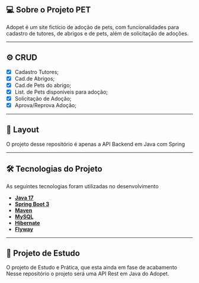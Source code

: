 ## 💻 Sobre o Projeto PET

Adopet é um site fictício de adoção de pets, com funcionalidades para cadastro de tutores, de abrigos e de pets, além de solicitação de adoções. 

---

## ⚙️ CRUD

- [x] Cadastro Tutores;
- [x] Cad.de Abrigos;
- [x] Cad.de Pets do abrigo;
- [x] List. de Pets disponíveis para adoção;
- [x] Solicitação de Adoção;
- [x] Aprova/Reprova Adoção;

---

## 🎨 Layout

O projeto desse repositório é apenas a API Backend em Java com Spring

---

## 🛠 Tecnologias do Projeto

As seguintes tecnologias foram utilizadas no desenvolvimento

- **[Java 17](https://www.oracle.com/java)**
- **[Spring Boot 3](https://spring.io/projects/spring-boot)**
- **[Maven](https://maven.apache.org)**
- **[MySQL](https://www.mysql.com)**
- **[Hibernate](https://hibernate.org)**
- **[Flyway](https://flywaydb.org)**

---

## 📝 Projeto de Estudo

O projeto de Estudo e Prática, que esta ainda em fase de acabamento
Nesse repositório o projeto será uma API Rest em Java do Adopet.
